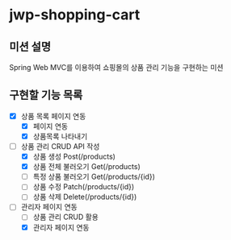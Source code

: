 # jwp-shopping-cart
## 미션 설명
Spring Web MVC를 이용하여 쇼핑몰의 상품 관리 기능을 구현하는 미션
## 구현할 기능 목록
- [x] 상품 목록 페이지 연동
  - [x] 페이지 연동
  - [x] 상품목록 나타내기
- [ ] 상품 관리 CRUD API 작성
  - [x] 상품 생성 Post(/products)
  - [x] 상품 전체 불러오기 Get(/products)
  - [ ] 특정 상품 불러오기 Get(/products/{id})
  - [ ] 상품 수정 Patch(/products/{id})
  - [ ] 상품 삭제 Delete(/products/{id})
- [ ] 관리자 페이지 연동
  - [ ] 상품 관리 CRUD 활용
  - [x] 관리자 페이지 연동